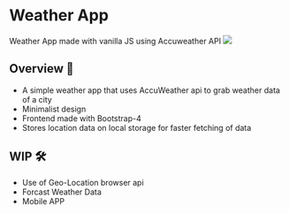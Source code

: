 # Weather App
 Weather App made with vanilla JS using Accuweather API
<img src="https://forthebadge.com/images/badges/made-with-javascript.svg"> 

## Overview 👀

- A simple weather app that uses AccuWeather api to grab weather data of a city
- Minimalist design
- Frontend made with Bootstrap-4
- Stores location data on local storage for faster fetching of data

## WIP 🛠
- Use of Geo-Location browser api
- Forcast Weather Data
- Mobile APP
